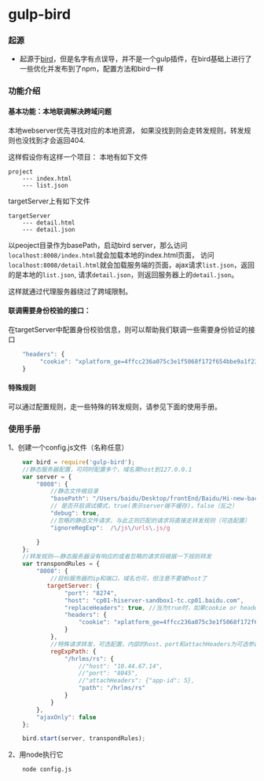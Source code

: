 # gulp-bird

### 起源

- 起源于[bird](https://github.com/weger/bird)，但是名字有点误导，并不是一个gulp插件，在bird基础上进行了一些优化并发布到了npm，配置方法和bird一样

### 功能介绍

#### 基本功能：本地联调解决跨域问题
本地webserver优先寻找对应的本地资源， 如果没找到则会走转发规则，转发规则也没找到才会返回404.

这样假设你有这样一个项目：
本地有如下文件

```
project
    --- index.html
    --- list.json
```

targetServer上有如下文件

```
targetServer
    --- detail.html
    --- detail.json
```

以peoject目录作为basePath，启动bird server，那么访问`localhost:8008/index.html`就会加载本地的index.html页面， 访问`localhost:8008/detail.html`就会加载服务端的页面，ajax请求`list.json`，返回的是本地的`list.json`, 请求`detail.json`，则返回服务器上的`detail.json`。

这样就通过代理服务器绕过了跨域限制。

#### 联调需要身份校验的接口：

在targetServer中配置身份校验信息，则可以帮助我们联调一些需要身份验证的接口

```js
    "headers": {
         "cookie": "xplatform_ge=4ffcc236a075c3e1f5068f172f654bbe9a1f23adc1563138c432b72b0d06261a153cc6f5a40"
    }
```

#### 特殊规则

可以通过配置规则，走一些特殊的转发规则，请参见下面的使用手册。

### 使用手册
1、创建一个config.js文件（名称任意）

```js
    var bird = require('gulp-bird');
    //静态服务器配置，可同时配置多个，域名需host到127.0.0.1
    var server = {
        "8008": {
            //静态文件根目录
            "basePath": "/Users/baidu/Desktop/frontEnd/Baidu/Hi-new-backend/src",
            // 是否开启调试模式，true(表示server端不缓存)，false（反之）
            "debug": true,
            //忽略的静态文件请求，与此正则匹配的请求将直接走转发规则（可选配置）
            "ignoreRegExp":  /\/js\/urls\.js/g

        }
    };
    //转发规则——静态服务器没有响应的或者忽略的请求将根据一下规则转发
    var transpondRules = {
        "8008": {
            //目标服务器的ip和端口，域名也可，但注意不要被host了
           targetServer: {
                "port": "8274",
                "host": "cp01-hiserver-sandbox1-tc.cp01.baidu.com",
                "replaceHeaders": true, //当为true时，如果cookie or header中有相同key，则替换
                "headers": {
                    "cookie": "xplatform_ge=4ffcc236a075c3e1f5068f172f654bbe9a1f23adc1563138c432b72b0d06261a153cc6f5a40"
                }
            },
            //特殊请求转发，可选配置，内部的host、port和attachHeaders为可选参数
            regExpPath: {
                "/hrlms/rs": {
                    //"host": "10.44.67.14",
                    //"port": "8045",
                    //"attachHeaders": {"app-id": 5},
                    "path": "/hrlms/rs"
                }
            }
        },
        "ajaxOnly": false
    };

    bird.start(server, transpondRules);

```

2、用node执行它

```sh
    node config.js
```